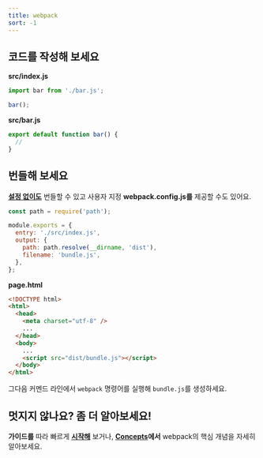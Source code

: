 ```yaml
---
title: webpack
sort: -1
---
```


## 코드를 작성해 보세요

<div class="splash__wrap">
<div class="splash__left">

**src/index.js**

```js
import bar from './bar.js';

bar();
```

</div>
<div class="splash__right">

**src/bar.js**

```js
export default function bar() {
  //
}
```

</div>
</div>

## 번들해 보세요

<div class="splash__wrap">
<div class="splash__left">

**[설정 없이도](https://youtu.be/3Nv9muOkb6k?t=21293)** 번들할 수 있고 사용자 지정 **webpack.config.js를** 제공할 수도 있어요.

```js
const path = require('path');

module.exports = {
  entry: './src/index.js',
  output: {
    path: path.resolve(__dirname, 'dist'),
    filename: 'bundle.js',
  },
};
```

</div>
<div class="splash__right">

**page.html**

```html
<!DOCTYPE html>
<html>
  <head>
    <meta charset="utf-8" />
    ...
  </head>
  <body>
    ...
    <script src="dist/bundle.js"></script>
  </body>
</html>
```

</div>
</div>

그다음 커멘드 라인에서 `webpack` 명령어를 실행해 `bundle.js`를 생성하세요.

## 멋지지 않나요? 좀 더 알아보세요!

**가이드를** 따라 빠르게 **[시작해](/guides/getting-started)** 보거나, **[Concepts](/concepts)에서** webpack의 핵심 개념을 자세히 알아보세요.
